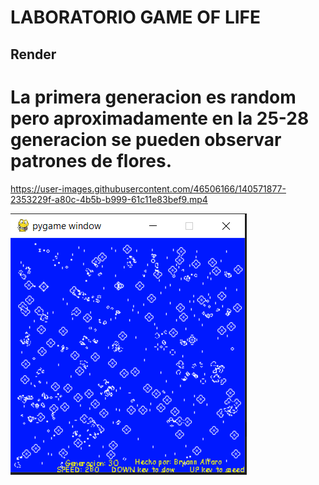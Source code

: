 # LABORATORIO GAME OF LIFE

## Render
# La primera generacion es random pero aproximadamente en la 25-28 generacion se pueden observar patrones de flores.

https://user-images.githubusercontent.com/46506166/140571877-2353229f-a80c-4b5b-b999-61c11e83bef9.mp4

![alt text](https://github.com/bryannalfaro/Lab4-Graficas/blob/main/game.png?raw=true)


